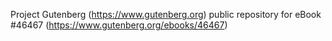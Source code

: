 Project Gutenberg (https://www.gutenberg.org) public repository for eBook #46467 (https://www.gutenberg.org/ebooks/46467)
